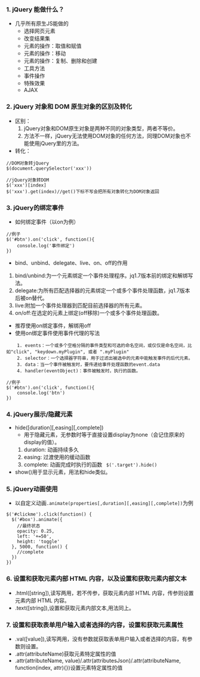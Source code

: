 ### 1. jQuery 能做什么？
- 几乎所有原生JS能做的  
    - 选择网页元素
    - 改变结果集
    - 元素的操作：取值和赋值
    - 元素的操作：移动
    - 元素的操作：复制、删除和创建
    - 工具方法
    - 事件操作
    - 特殊效果
    - AJAX
### 2. jQuery 对象和 DOM 原生对象的区别及转化
- 区别：
    1. jQuery对象和DOM原生对象是两种不同的对象类型，两者不等价。
    2. 方法不一样，jQuery无法使用DOM对象的任何方法，同理DOM对象也不能使用jQuery里的方法。
- 转化：
```
//DOM对象转jQuery
$(document.querySelector('xxx'))

//jQuery对象转DOM
$('xxx')[index]
$('xxx').get(index)//get()下标不写会把所有对象转化为DOM对象返回
```
### 3. jQuery的绑定事件
- 如何绑定事件（以on为例） 
```
//例子
$('#btn').on('click', function(){
    console.log('事件绑定')
})
```
- bind、unbind、delegate、live、on、off的作用
1. bind/unbind:为一个元素绑定一个事件处理程序。jq1.7版本前的绑定和解绑写法。
2. delegate:为所有匹配选择器的元素绑定一个或多个事件处理函数，jq1.7版本后被on替代。
3. live:附加一个事件处理器到匹配目前选择器的所有元素。
4. on/off:在选定的元素上绑定(off移除)一个或多个事件处理函数。
- 推荐使用on绑定事件，解绑用off
- 使用on绑定事件使用事件代理的写法
```.on(events[,selector][,data],handler(eventObject))
    1. events：一个或多个空格分隔的事件类型和可选的命名空间，或仅仅是命名空间，比如"click", "keydown.myPlugin", 或者 ".myPlugin"
    2. selector：一个选择器字符串，用于过滤出被选中的元素中能触发事件的后代元素。
    3. data：当一个事件被触发时，要传递给事件处理函数的event.data
    4. handler(eventObject)：事件被触发时，执行的函数。
```
```
//例子
$('#btn').on('click', function(){
    console.log('btn')
})
```

### 4. jQuery展示/隐藏元素
- hide([duration][,easing][,complete])   
    - 用于隐藏元素，无参数时等于直接设置display为none（会记住原来的display的值）。
    1. duration: 动画持续多久
    2. easing: 过渡使用的缓动函数
    3. complete: 动画完成时执行的函数
``` $('.target').hide()```
- show()用于显示元素，用法和hide类似。
### 5. jQuery动画使用
- 以自定义动画```.animate(properties[,duration][,easing][,complete])```为例
```
$('#clickme').click(function() {
  $('#box').animate({
    //最终状态
    opacity: 0.25,
    left: '+=50',
    height: 'toggle'
  }, 5000, function() {
    //complete
  })
})
```
### 6. 设置和获取元素内部 HTML 内容，以及设置和获取元素内部文本
- .html([string]),读写两用，若不传参，获取元素内部 HTML 内容，传参则设置元素内部 HTML 内容。
- .text([string]),设置和获取元素内部文本,用法同上。
### 7. 设置和获取表单用户输入或者选择的内容，设置和获取元素属性
- .val([value]),读写两用，没有参数就获取表单用户输入或者选择的内容，有参数则设置。
- .attr(attributeName)获取元素特定属性的值
- .attr(attributeName, value)/.attr(attributesJson)/.attr(attributeName, function(index, attr){})设置元素特定属性的值